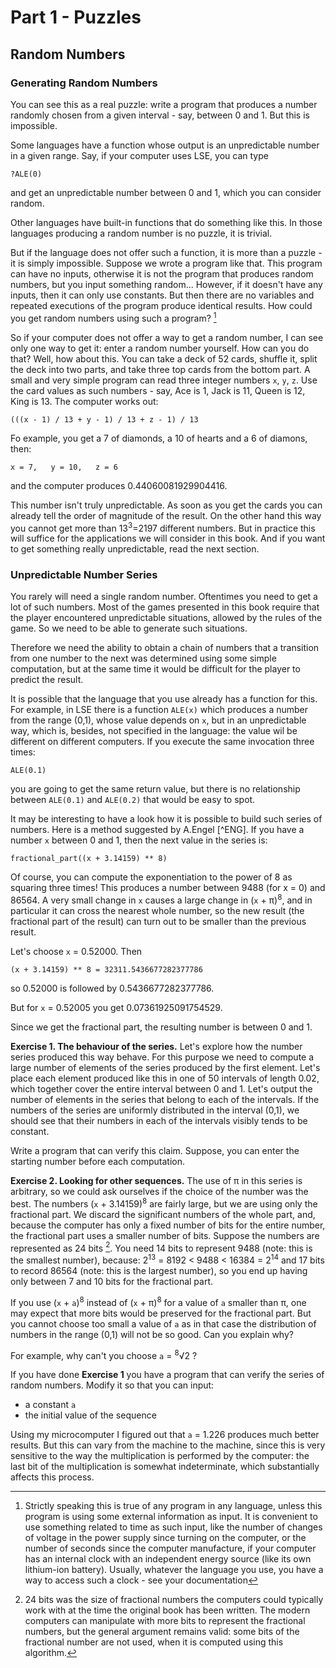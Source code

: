 # Part 1 - Puzzles

## Random Numbers
### Generating Random Numbers

You can see this as a real puzzle: write a program that produces a number randomly
chosen from a given interval - say, between 0 and 1. But this is impossible.

Some languages have a function whose output is an unpredictable number in a given
range. Say, if your computer uses LSE, you can type
```
?ALE(0)
```
and get an unpredictable number between 0 and 1, which you can consider random.

Other languages have built-in functions that do something like this. In those languages
producing a random number is no puzzle, it is trivial.

But if the language does not offer such a function, it is more than a puzzle - it is
simply impossible. Suppose we wrote a program like that. This program can have no
inputs, otherwise it is not the program that produces random numbers, but you input
something random... However, if it doesn't have any inputs, then it can only use
constants. But then there are no variables and repeated executions of the program
produce identical results. How could you get random numbers using such a program? [^1]

[^1]: Strictly speaking this is true of any program in any language, unless this program
   is using some external information as input. It is convenient to use something related
   to time as such input, like the number of changes of voltage in the power supply since
   turning on the computer, or the number of seconds since the computer manufacture, if
   your computer has an internal clock with an independent energy source (like its own
   lithium-ion battery). Usually, whatever the language you use, you have a way to access
   such a clock - see your documentation

So if your computer does not offer a way to get a random number, I can see only one
way to get it: enter a random number yourself. How can you do that? Well, how about this.
You can take a deck of 52 cards, shuffle it, split the deck into two parts, and take
three top cards from the bottom part. A small and very simple program can read three
integer numbers `x`, `y`, `z`. Use the card values as such numbers - say, Ace is 1, Jack
is 11, Queen is 12, King is 13. The computer works out:
```
(((x - 1) / 13 + y - 1) / 13 + z - 1) / 13
```
Fo example, you get a 7 of diamonds, a 10 of hearts and a 6 of diamons, then:
```
x = 7,   y = 10,   z = 6
```
and the computer produces 0.44060081929904416.

This number isn't truly unpredictable. As soon as you get the cards you can already tell
the order of magnitude of the result. On the other hand this way you cannot get more than
13<sup>3</sup>=2197 different numbers. But in practice this will suffice for the
applications we will consider in this book. And if you want to get something really
unpredictable, read the next section.

### Unpredictable Number Series

You rarely will need a single random number. Oftentimes you need to get a lot of such numbers.
Most of the games presented in this book require that the player encountered unpredictable
situations, allowed by the rules of the game. So we need to be able to generate such
situations.

Therefore we need the ability to obtain a chain of numbers that a transition from one
number to the next was determined using some simple computation, but at the same time it
would be difficult for the player to predict the result.

It is possible that the language that you use already has a function for this. For example,
in LSE there is a function `ALE(x)` which produces a number from the range (0,1), whose
value depends on `x`, but in an unpredictable way, which is, besides, not specified in the
language: the value wil  be different on different computers. If you execute the same
invocation three times:
```
ALE(0.1)
```
you are going to get the same return value, but there is no relationship between `ALE(0.1)`
and `ALE(0.2)` that would be easy to spot.

It may be interesting to have a look how it is possible to build such series of numbers.
Here is a method suggested by A.Engel [^ENG]. If you have a number `x` between 0 and 1,
then the next value in the series is:
```
fractional_part((x + 3.14159) ** 8)
```
Of course, you can compute the exponentiation to the power of 8 as squaring three times!
This produces a number between 9488 (for x = 0) and 86564. A very small change in `x` causes
a large change in (`x` + &pi;)<sup>8</sup>, and in particular it can cross the nearest
whole number, so the new result (the fractional part of the result) can turn out to be smaller
than the previous result.

Let's choose `x` = 0.52000. Then
```
(x + 3.14159) ** 8 = 32311.5436677282377786
```
so 0.52000 is followed by 0.5436677282377786.

But for `x` = 0.52005 you get 0.07361925091754529.

Since we get the fractional part, the resulting number is between 0 and 1.

**Exercise 1. The behaviour of the series.**
Let's explore how the number series produced this way behave. For this purpose we need to
compute a large number of elements of the series produced by the first element. Let's
place each element produced like this in one of 50 intervals of length 0.02, which together
cover the entire interval between 0 and 1. Let's output the number of elements in the series
that belong to each of the intervals. If the numbers of the series are uniformly
distributed in the interval (0,1), we should see that their numbers in each of the intervals
visibly tends to be constant.

Write a program that can verify this claim. Suppose, you can enter the starting number before
each computation.

**Exercise 2. Looking for other sequences.**
The use of &pi; in this series is arbitrary, so we could ask ourselves if the choice of the
number was the best. The numbers (`x` + 3.14159)<sup>8</sup> are fairly large, but we are using
only the fractional part. We discard the significant numbers of the whole part, and, because
the computer has only a fixed number of bits for the entire number, the fractional part uses
a smaller number of bits. Suppose the numbers are represented as 24 bits [^2]. You need 14 bits to
represent 9488 (note: this is the smallest number), because:
2<sup>13</sup> = 8192 < 9488 < 16384 = 2<sup>14</sup>
and 17 bits to record 86564 (note: this is the largest number), so you end up having only
between 7 and 10 bits for the fractional part.

[^2]: 24 bits was the size of fractional numbers the computers could typically work with at the
   time the original book has been written. The modern computers can manipulate with more bits
   to represent the fractional numbers, but the general argument remains valid: some bits of the
   fractional number are not used, when it is computed using this algorithm.

If you use (`x` + `a`)<sup>8</sup> instead of (`x` + &pi;)<sup>8</sup> for a value of `a` smaller
than &pi;, one may expect that more bits would be preserved for the fractional part. But you
cannot choose too small a value of `a` as in that case the distribution of numbers in the range
(0,1) will not be so good. Can you explain why?

For example, why can't you choose `a` = <sup>8</sup>&radic;2 ?

If you have done **Exercise 1** you have a program that can verify the series of random numbers.
Modify it so that you can input:
   - a constant `a`
   - the initial value of the sequence

Using my microcomputer I figured out that `a` = 1.226 produces much better results. But this can
vary from the machine to the machine, since this is very sensitive to the way the multiplication
is performed by the computer: the last bit of the multiplication is somewhat indeterminate, which
substantially affects this process.
